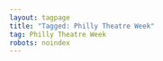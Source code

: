 ```yaml
---
layout: tagpage
title: "Tagged: Philly Theatre Week"
tag: Philly Theatre Week
robots: noindex
---
```

